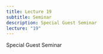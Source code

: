 ```yaml
---
title: Lecture 19
subtitle: Seminar
description: Special Guest Seminar
lecture: "19"
---
```


Special Guest Seminar